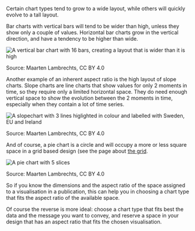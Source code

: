 Certain chart types tend to grow to a wide layout, while others will quickly evolve to a tall layout. 

Bar charts with vertical bars will tend to be wider than high, unless they show only a couple of values. Horizontal bar charts grow in the vertical direction, and have a tendency to be higher than wide.

![A vertical bar chart with 16 bars, creating a layout that is wider than it is high](Size%20and%20aspect%20ratios%204b748df4893b4718a66577e684f03486/bars-wide_12x.png)

Source: Maarten Lambrechts, CC BY 4.0

Another example of an inherent aspect ratio is the high layout of slope charts. Slope charts are line charts that show values for only 2 moments in time, so they require only a limited horizontal space. They do need enough vertical space to show the evolution between the 2 moments in time, especially when they contain a lot of time series.

<p class='center'>
<img src='Size%20and%20aspect%20ratios%204b748df4893b4718a66577e684f03486/slopechart2x.png' alt='A slopechart with 3 lines higlighted in colour and labelled with Sweden, EU and Ireland' class='max-400' />
</p>

Source: Maarten Lambrechts, CC BY 4.0

And of course, a pie chart is a circle and will occupy a more or less square space in a grid based design (see the page about <span class='internal-link'>[the grid](the-grid)</span>.

<p class='center'>
<img src='Size%20and%20aspect%20ratios%204b748df4893b4718a66577e684f03486/pie-numbers-1002x.png' alt='A pie chart with 5 slices' class='max-600' />
</p>

Source: Maarten Lambrechts, CC BY 4.0

So if you know the dimensions and the aspect ratio of the space assigned to a visualisation in a publication, this can help you in choosing a chart type that fits the aspect ratio of the available space.

Of course the reverse is more ideal: choose a chart type that fits best the data and the message you want to convey, and reserve a space in your design that has an aspect ratio that fits the chosen visualisation.